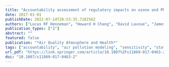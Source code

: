 ```yaml
---
title: "Accountability assessment of regulatory impacts on ozone and PM2.5 concentrations using statistical and deterministic pollutant sensitivities"
date: 2017-01-01
publishDate: 2022-07-14T20:53:35.718256Z
authors: ["Lucas RF Henneman", "Howard H Chang", "David Lavoue", "James A Mulholland", "Armistead G Russell"]
publication_types: ["2"]
abstract: ""
featured: false
publication: "*Air Quality Atmosphere and Health*"
tags: ["accountability", "air pollution modeling", "sensitivity", "statistical modeling"]
url_pdf: "https://link.springer.com/article/10.1007%2Fs11869-017-0463-2"
doi: "10.1007/s11869-017-0463-2"
---
```


